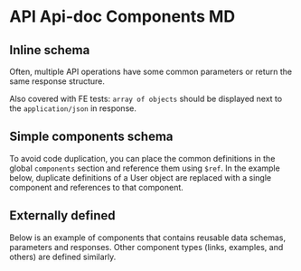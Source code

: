 # API Api-doc Components MD

## Inline schema

Often, multiple API operations have some common parameters or return the same response structure.

Also covered with FE tests: `array of objects` should be displayed next to the `application/json` in response.

<api-doc openapi-path="api-sources/API_User_Inline.yaml"/>

## Simple components schema

To avoid code duplication, you can place the common definitions in the global `components` section and reference them using `$ref`. In the example below, duplicate definitions of a User object are replaced with a single component and references to that component.

<api-doc openapi-path="api-sources/API_User_Components.yaml"/>

## Externally defined

Below is an example of components that contains reusable data schemas, parameters and responses. Other component types (links, examples, and others) are defined similarly.

<api-doc openapi-path="api-sources/API_User_Externally_Defined.yaml"/>
